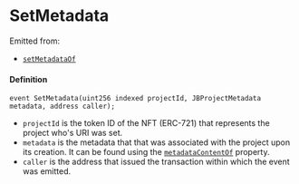 # SetMetadata

Emitted from:

* [`setMetadataOf`](/docs/dev/v2/contracts/jbprojects/write/setmetadataof.md)

#### Definition

```
event SetMetadata(uint256 indexed projectId, JBProjectMetadata metadata, address caller);
```

* `projectId` is the token ID of the NFT (ERC-721) that represents the project who's URI was set.
* `metadata` is the metadata that that was associated with the project upon its creation. It can be found using the [`metadataContentOf`](/docs/dev/v2/contracts/jbprojects/properties/metadatacontentof.md) property.
* `caller` is the address that issued the transaction within which the event was emitted.
